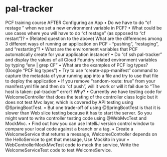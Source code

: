 # pal-tracker
PCF training course
AFTER 
Configuring an App
•	Do we have to do “cf restage ” when we set a new environment variable in PCF?
•	What could be use cases where you will have to do “cf restage” (as opposed to “cf restart”)?
•	(Related question to the above) What are the differences among 3 different ways of running an application on PCF - “pushing”, “restaging”, and “restarting”?
•	What are the environment variables that PCF automatically create for your application instance?
•	Do “cf ssh pal-tracker” and display the values of all Cloud Foundry related environment variables by typing “env | grep CF”
•	What are the examples of PCF log types? (Google “PCF log types”)
•	Try to use “create-app-manifest” command to capture the metadata of your running app into a file and try to use that file to deploy the application
•	If you remove “random-route: true” from your manifest.yml file and then do “cf push”, will it work or will it fail due to “The host is taken: pal-tracker” error? Why?
•	Currently we have testing code for WelcomeController that does the testing of the controller class logic but it does not test Mvc layer, which is covered by API testing using @SpringBootTest.
•	But one trade-off of using @SpringBootTest is that it is slower than Web slice testing because it has to start the server. So you might want to write controller testing code using @WebMvcTest and MockMvc.
•	Find out how you can use IntelliJ version control window to compare your local code against a branch or a tag.
•	Create a WelcomeService that returns a message, WelcomeController depends on the HelloService to get that message, Use Mockito in your
•	WebControllerMockMvcTest code to mock the service, Write the WelcomeServiceTest code to test WelcomeService.
